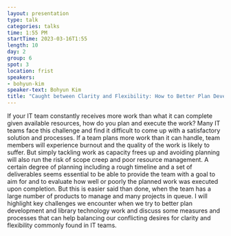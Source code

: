 ```yaml
---
layout: presentation
type: talk
categories: talks
time: 1:55 PM
startTime: 2023-03-16T1:55
length: 10
day: 2
group: 6
spot: 3
location: frist
speakers:
- bohyun-kim
speaker-text: Bohyun Kim
title: "Caught between Clarity and Flexibility: How to Better Plan Development and IT Work"
---
```

If your IT team constantly receives more work than what it can complete given available resources, how do you plan and execute the work? Many IT teams face this challenge and find it difficult to come up with a satisfactory solution and processes. If a team plans more work than it can handle, team members will experience burnout and the quality of the work is likely to suffer. But simply tackling work as capacity frees up and avoiding planning will also run the risk of scope creep and poor resource management.  A certain degree of planning including a rough timeline and a set of deliverables seems essential to be able to provide the team with a goal to aim for and to evaluate how well or poorly the planned work was executed upon completion. But this is easier said than done, when the team has a large number of products to manage and many projects in queue. I will highlight key challenges we encounter when we try to better plan development and library technology work and discuss some measures and processes that can help balancing our conflicting desires for clarity and flexibility commonly found in IT teams.
